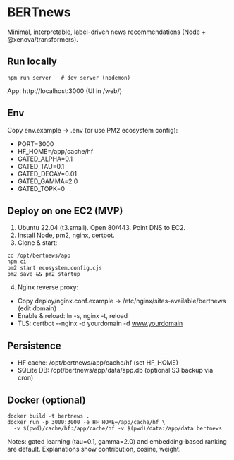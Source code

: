 # BERTnews

Minimal, interpretable, label-driven news recommendations (Node + @xenova/transformers).

## Run locally

```
npm run server   # dev server (nodemon)
```
App: http://localhost:3000 (UI in /web/)

## Env

Copy env.example → .env (or use PM2 ecosystem config):
- PORT=3000
- HF_HOME=/app/cache/hf
- GATED_ALPHA=0.1
- GATED_TAU=0.1
- GATED_DECAY=0.01
- GATED_GAMMA=2.0
- GATED_TOPK=0

## Deploy on one EC2 (MVP)

1) Ubuntu 22.04 (t3.small). Open 80/443. Point DNS to EC2.
2) Install Node, pm2, nginx, certbot.
3) Clone & start:
```
cd /opt/bertnews/app
npm ci
pm2 start ecosystem.config.cjs
pm2 save && pm2 startup
```
4) Nginx reverse proxy:
- Copy deploy/nginx.conf.example → /etc/nginx/sites-available/bertnews (edit domain)
- Enable & reload: ln -s, nginx -t, reload
- TLS: certbot --nginx -d yourdomain -d www.yourdomain

## Persistence
- HF cache: /opt/bertnews/app/cache/hf (set HF_HOME)
- SQLite DB: /opt/bertnews/app/data/app.db (optional S3 backup via cron)

## Docker (optional)
```
docker build -t bertnews .
docker run -p 3000:3000 -e HF_HOME=/app/cache/hf \
  -v $(pwd)/cache/hf:/app/cache/hf -v $(pwd)/data:/app/data bertnews
```

Notes: gated learning (tau=0.1, gamma=2.0) and embedding-based ranking are default. Explanations show contribution, cosine, weight.
